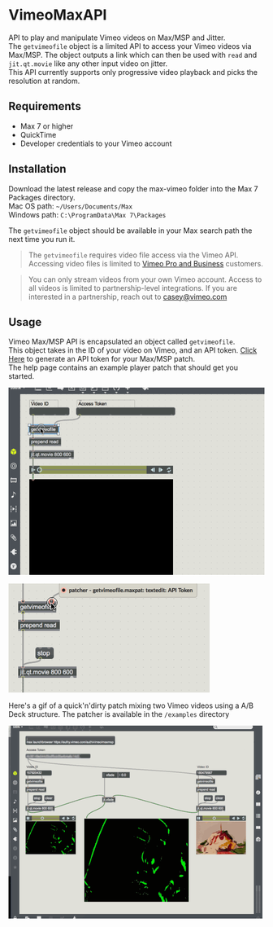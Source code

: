 # VimeoMaxAPI
API to play and manipulate Vimeo videos on Max/MSP and Jitter.  
The `getvimeofile` object is a limited API to access your Vimeo videos via Max/MSP. The object outputs a link which can then be used with `read` and `jit.qt.movie` like any other input video on jitter.  
This API currently supports only progressive video playback and picks the resolution at random.

## Requirements
- Max 7 or higher
- QuickTime
- Developer credentials to your Vimeo account

## Installation

Download the latest release and copy the max-vimeo folder into the Max 7 Packages directory.  
Mac OS path: `~/Users/Documents/Max`  
Windows path: `C:\ProgramData\Max 7\Packages`  

The `getvimeofile` object should be available in your Max search path the next time you run it.  

> The `getvimeofile` requires video file access via the Vimeo API. Accessing video files is limited to [Vimeo Pro and Business](https://vimeo.com/upgrade) customers. 

> You can only stream videos from your own Vimeo account. Access to all videos is limited to partnership-level integrations. If you are interested in a partnership, reach out to casey@vimeo.com

## Usage

Vimeo Max/MSP API is encapsulated an object called `getvimeofile`.  
This object takes in the ID of your video on Vimeo, and an API token. [Click Here](https://authy.vimeo.com/auth/vimeo/maxmsp) to generate an API token for your Max/MSP patch.  
The help page contains an example player patch that should get you started.  

![help](docs/help.gif)

![hints](docs/tooltips.gif)  

Here's a gif of a quick'n'dirty patch mixing two Vimeo videos using a A/B Deck structure. The patcher is available in the `/examples` directory

![maxmsp](docs/maxmsp.gif)

